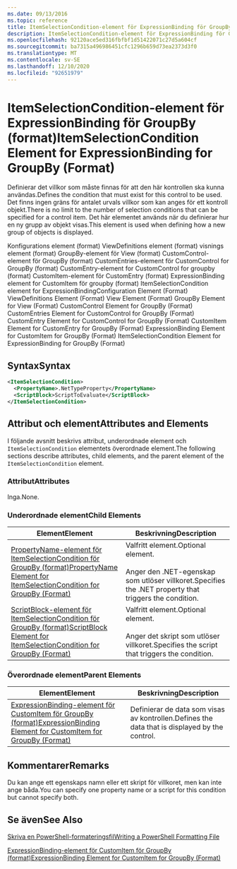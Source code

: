 ```yaml
---
ms.date: 09/13/2016
ms.topic: reference
title: ItemSelectionCondition-element för ExpressionBinding för GroupBy (format)
description: ItemSelectionCondition-element för ExpressionBinding för GroupBy (format)
ms.openlocfilehash: 92120ace5ed316fbfbf1d51422071c27d5a604cf
ms.sourcegitcommit: ba7315a496986451cfc1296b659d73ea2373d3f0
ms.translationtype: MT
ms.contentlocale: sv-SE
ms.lasthandoff: 12/10/2020
ms.locfileid: "92651979"
---
```

# <a name="itemselectioncondition-element-for-expressionbinding-for-groupby-format"></a><span data-ttu-id="3cddd-103">ItemSelectionCondition-element för ExpressionBinding för GroupBy (format)</span><span class="sxs-lookup"><span data-stu-id="3cddd-103">ItemSelectionCondition Element for ExpressionBinding for GroupBy (Format)</span></span>

<span data-ttu-id="3cddd-104">Definierar det villkor som måste finnas för att den här kontrollen ska kunna användas.</span><span class="sxs-lookup"><span data-stu-id="3cddd-104">Defines the condition that must exist for this control to be used.</span></span> <span data-ttu-id="3cddd-105">Det finns ingen gräns för antalet urvals villkor som kan anges för ett kontroll objekt.</span><span class="sxs-lookup"><span data-stu-id="3cddd-105">There is no limit to the number of selection conditions that can be specified for a control item.</span></span> <span data-ttu-id="3cddd-106">Det här elementet används när du definierar hur en ny grupp av objekt visas.</span><span class="sxs-lookup"><span data-stu-id="3cddd-106">This element is used when defining how a new group of objects is displayed.</span></span>

<span data-ttu-id="3cddd-107">Konfigurations element (format) ViewDefinitions element (format) visnings element (format) GroupBy-element för View (format) CustomControl-element för GroupBy (format) CustomEntries-element för CustomControl for GroupBy (format) CustomEntry-element for CustomControl for groupby (format) CustomItem-element för CustomEntry (format) ExpressionBinding element for CustomItem för groupby (format) ItemSelectionCondition element for ExpressionBinding</span><span class="sxs-lookup"><span data-stu-id="3cddd-107">Configuration Element (Format) ViewDefinitions Element (Format) View Element (Format) GroupBy Element for View (Format) CustomControl Element for GroupBy (Format) CustomEntries Element for CustomControl for GroupBy (Format) CustomEntry Element for CustomControl for GroupBy (Format) CustomItem Element for CustomEntry for GroupBy (Format) ExpressionBinding Element for CustomItem for GroupBy (Format) ItemSelectionCondition Element for ExpressionBinding for GroupBy (Format)</span></span>

## <a name="syntax"></a><span data-ttu-id="3cddd-108">Syntax</span><span class="sxs-lookup"><span data-stu-id="3cddd-108">Syntax</span></span>

```xml
<ItemSelectionCondition>
  <PropertyName>.NetTypeProperty</PropertyName>
  <ScriptBlock>ScriptToEvaluate</ScriptBlock>
</ItemSelectionCondition>
```

## <a name="attributes-and-elements"></a><span data-ttu-id="3cddd-109">Attribut och element</span><span class="sxs-lookup"><span data-stu-id="3cddd-109">Attributes and Elements</span></span>

<span data-ttu-id="3cddd-110">I följande avsnitt beskrivs attribut, underordnade element och `ItemSelectionCondition` elementets överordnade element.</span><span class="sxs-lookup"><span data-stu-id="3cddd-110">The following sections describe attributes, child elements, and the parent element of the `ItemSelectionCondition` element.</span></span>

### <a name="attributes"></a><span data-ttu-id="3cddd-111">Attribut</span><span class="sxs-lookup"><span data-stu-id="3cddd-111">Attributes</span></span>

<span data-ttu-id="3cddd-112">Inga.</span><span class="sxs-lookup"><span data-stu-id="3cddd-112">None.</span></span>

### <a name="child-elements"></a><span data-ttu-id="3cddd-113">Underordnade element</span><span class="sxs-lookup"><span data-stu-id="3cddd-113">Child Elements</span></span>

|<span data-ttu-id="3cddd-114">Element</span><span class="sxs-lookup"><span data-stu-id="3cddd-114">Element</span></span>|<span data-ttu-id="3cddd-115">Beskrivning</span><span class="sxs-lookup"><span data-stu-id="3cddd-115">Description</span></span>|
|-------------|-----------------|
|[<span data-ttu-id="3cddd-116">PropertyName-element för ItemSelectionCondition för GroupBy (format)</span><span class="sxs-lookup"><span data-stu-id="3cddd-116">PropertyName Element for ItemSelectionCondition for GroupBy (Format)</span></span>](./propertyname-element-for-itemselectioncondition-for-groupby-format.md)|<span data-ttu-id="3cddd-117">Valfritt element.</span><span class="sxs-lookup"><span data-stu-id="3cddd-117">Optional element.</span></span><br /><br /> <span data-ttu-id="3cddd-118">Anger den .NET-egenskap som utlöser villkoret.</span><span class="sxs-lookup"><span data-stu-id="3cddd-118">Specifies the .NET property that triggers the condition.</span></span>|
|[<span data-ttu-id="3cddd-119">ScriptBlock-element för ItemSelectionCondition för GroupBy (format)</span><span class="sxs-lookup"><span data-stu-id="3cddd-119">ScriptBlock Element for ItemSelectionCondition for GroupBy (Format)</span></span>](./scriptblock-element-for-itemselectioncondition-for-groupby-format.md)|<span data-ttu-id="3cddd-120">Valfritt element.</span><span class="sxs-lookup"><span data-stu-id="3cddd-120">Optional element.</span></span><br /><br /> <span data-ttu-id="3cddd-121">Anger det skript som utlöser villkoret.</span><span class="sxs-lookup"><span data-stu-id="3cddd-121">Specifies the script that triggers the condition.</span></span>|

### <a name="parent-elements"></a><span data-ttu-id="3cddd-122">Överordnade element</span><span class="sxs-lookup"><span data-stu-id="3cddd-122">Parent Elements</span></span>

|<span data-ttu-id="3cddd-123">Element</span><span class="sxs-lookup"><span data-stu-id="3cddd-123">Element</span></span>|<span data-ttu-id="3cddd-124">Beskrivning</span><span class="sxs-lookup"><span data-stu-id="3cddd-124">Description</span></span>|
|-------------|-----------------|
|[<span data-ttu-id="3cddd-125">ExpressionBinding-element för CustomItem för GroupBy (format)</span><span class="sxs-lookup"><span data-stu-id="3cddd-125">ExpressionBinding Element for CustomItem for GroupBy (Format)</span></span>](./expressionbinding-element-for-customitem-for-groupby-format.md)|<span data-ttu-id="3cddd-126">Definierar de data som visas av kontrollen.</span><span class="sxs-lookup"><span data-stu-id="3cddd-126">Defines the data that is displayed by the control.</span></span>|

## <a name="remarks"></a><span data-ttu-id="3cddd-127">Kommentarer</span><span class="sxs-lookup"><span data-stu-id="3cddd-127">Remarks</span></span>

<span data-ttu-id="3cddd-128">Du kan ange ett egenskaps namn eller ett skript för villkoret, men kan inte ange båda.</span><span class="sxs-lookup"><span data-stu-id="3cddd-128">You can specify one property name or a script for this condition but cannot specify both.</span></span>

## <a name="see-also"></a><span data-ttu-id="3cddd-129">Se även</span><span class="sxs-lookup"><span data-stu-id="3cddd-129">See Also</span></span>

[<span data-ttu-id="3cddd-130">Skriva en PowerShell-formateringsfil</span><span class="sxs-lookup"><span data-stu-id="3cddd-130">Writing a PowerShell Formatting File</span></span>](./writing-a-powershell-formatting-file.md)

[<span data-ttu-id="3cddd-131">ExpressionBinding-element för CustomItem för GroupBy (format)</span><span class="sxs-lookup"><span data-stu-id="3cddd-131">ExpressionBinding Element for CustomItem for GroupBy (Format)</span></span>](./expressionbinding-element-for-customitem-for-groupby-format.md)
